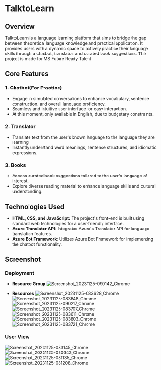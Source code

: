 # TalktoLearn

## Overview

TalktoLearn is a language learning platform that aims to bridge the gap between theoretical language knowledge and practical application. It provides users with a dynamic space to actively practice their language skills through a chatbot, translator, and curated book suggestions.
This project is made for MS Future Ready Talent

## Core Features

### 1. Chatbot(For Practice)

- Engage in simulated conversations to enhance vocabulary, sentence construction, and overall language proficiency.
- Seamless and intuitive user interface for easy interaction.
- At this moment, only available in English, due to budgetary constraints.

### 2. Translator

- Translate text from the user's known language to the language they are learning.
- Instantly understand word meanings, sentence structures, and idiomatic expressions.

### 3. Books

- Access curated book suggestions tailored to the user's language of interest.
- Explore diverse reading material to enhance language skills and cultural understanding.

## Technologies Used

- **HTML, CSS, and JavaScript:** The project's front-end is built using standard web technologies for a user-friendly interface.
- **Azure Translator API:** Integrates Azure's Translator API for language translation features.
- **Azure Bot Framework:** Utilizes Azure Bot Framework for implementing the chatbot functionality.
## Screenshot
### Deployment
 - **Resource Group**
![Screenshot_20231125-090142_Chrome](https://github.com/AkashDas253/TalktoLearn/assets/150669625/b2a7ee8f-9ef8-4eeb-90ee-17575faf4829)

- **Resources**
![Screenshot_20231125-083628_Chrome](https://github.com/AkashDas253/TalktoLearn/assets/150669625/e0d8d6cd-af19-4715-ad0b-fe6c9ca46562)
![Screenshot_20231125-083648_Chrome](https://github.com/AkashDas253/TalktoLearn/assets/150669625/f3c6bb14-ced3-47b9-869b-7152fec02534)
![Screenshot_20231125-090217_Chrome](https://github.com/AkashDas253/TalktoLearn/assets/150669625/ee76680e-a0b7-40b2-9d30-39ff5c3a62dc)
![Screenshot_20231125-083707_Chrome](https://github.com/AkashDas253/TalktoLearn/assets/150669625/f3e55bea-9511-45dc-84df-80b04766665b)
![Screenshot_20231125-083611_Chrome](https://github.com/AkashDas253/TalktoLearn/assets/150669625/736802a3-c65c-46e7-a100-bae6d92138c3)
![Screenshot_20231125-083803_Chrome](https://github.com/AkashDas253/TalktoLearn/assets/150669625/135f9b8f-2719-41a6-af60-15da63f6afff)
![Screenshot_20231125-083721_Chrome](https://github.com/AkashDas253/TalktoLearn/assets/150669625/7a1ef06d-5081-4a03-86e2-2e28a96b4f60)

### **User View**

![Screenshot_20231125-083145_Chrome](https://github.com/AkashDas253/TalktoLearn/assets/150669625/8007e182-3ba3-46bd-9ed7-5816ec55e9c9)
![Screenshot_20231125-080643_Chrome](https://github.com/AkashDas253/TalktoLearn/assets/150669625/d96e005b-782a-4250-b010-59e45286659a)
![Screenshot_20231125-081135_Chrome](https://github.com/AkashDas253/TalktoLearn/assets/150669625/7ff220cd-6ae1-464a-a0a5-0141459b2bfd)
![Screenshot_20231125-081208_Chrome](https://github.com/AkashDas253/TalktoLearn/assets/150669625/face7048-b1ac-4b7e-b5e8-9d10134e365c)
